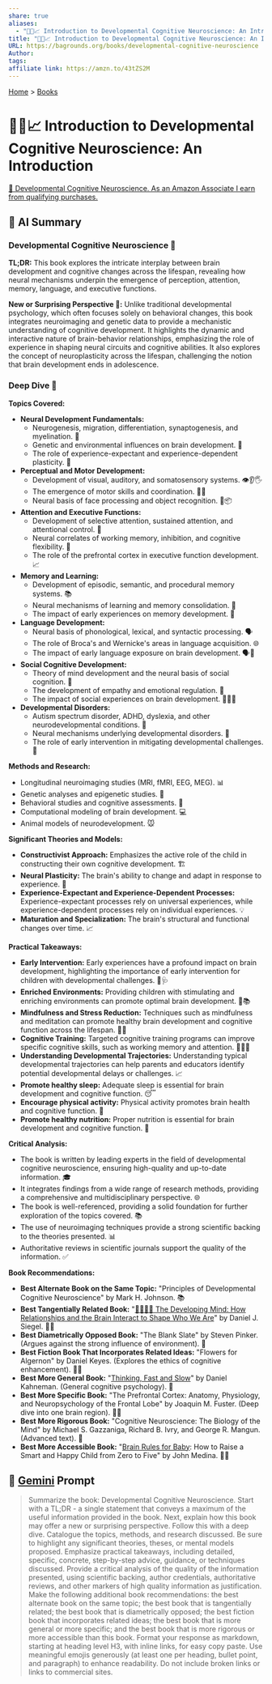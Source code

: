 ```yaml
---
share: true
aliases:
  - "🧠👶📈 Introduction to Developmental Cognitive Neuroscience: An Introduction"
title: "🧠👶📈 Introduction to Developmental Cognitive Neuroscience: An Introduction"
URL: https://bagrounds.org/books/developmental-cognitive-neuroscience
Author: 
tags: 
affiliate link: https://amzn.to/43tZS2M
---
```

[Home](../index.md) > [Books](./index.md)  
# 🧠👶📈 Introduction to Developmental Cognitive Neuroscience: An Introduction  
[🛒 Developmental Cognitive Neuroscience. As an Amazon Associate I earn from qualifying purchases.](https://amzn.to/43tZS2M)  
  
## 🤖 AI Summary  
### Developmental Cognitive Neuroscience 🧠  
**TL;DR:** This book explores the intricate interplay between brain development and cognitive changes across the lifespan, revealing how neural mechanisms underpin the emergence of perception, attention, memory, language, and executive functions.  
  
**New or Surprising Perspective 🤯:** Unlike traditional developmental psychology, which often focuses solely on behavioral changes, this book integrates neuroimaging and genetic data to provide a mechanistic understanding of cognitive development. It highlights the dynamic and interactive nature of brain-behavior relationships, emphasizing the role of experience in shaping neural circuits and cognitive abilities. It also explores the concept of neuroplasticity across the lifespan, challenging the notion that brain development ends in adolescence.  
  
### Deep Dive 🔬  
**Topics Covered:**  
* **Neural Development Fundamentals:**  
    * Neurogenesis, migration, differentiation, synaptogenesis, and myelination. 👶  
    * Genetic and environmental influences on brain development. 🌱  
    * The role of experience-expectant and experience-dependent plasticity. 🔄  
* **Perceptual and Motor Development:**  
    * Development of visual, auditory, and somatosensory systems. 👁️👂🖐️  
    * The emergence of motor skills and coordination. 🏃‍♀️  
    * Neural basis of face processing and object recognition. 👤📦  
* **Attention and Executive Functions:**  
    * Development of selective attention, sustained attention, and attentional control. 🎯  
    * Neural correlates of working memory, inhibition, and cognitive flexibility. 🧠  
    * The role of the prefrontal cortex in executive function development. 📈  
* **Memory and Learning:**  
    * Development of episodic, semantic, and procedural memory systems. 📚  
    * Neural mechanisms of learning and memory consolidation. 💾  
    * The impact of early experiences on memory development. 🧸  
* **Language Development:**  
    * Neural basis of phonological, lexical, and syntactic processing. 🗣️  
    * The role of Broca's and Wernicke's areas in language acquisition. 🌐  
    * The impact of early language exposure on brain development. 🗣️👶  
* **Social Cognitive Development:**  
    * Theory of mind development and the neural basis of social cognition. 🤝  
    * The development of empathy and emotional regulation. 💖  
    * The impact of social experiences on brain development. 🧑‍🤝‍🧑  
* **Developmental Disorders:**  
    * Autism spectrum disorder, ADHD, dyslexia, and other neurodevelopmental conditions. 🧩  
    * Neural mechanisms underlying developmental disorders. 🧬  
    * The role of early intervention in mitigating developmental challenges. 🏥  
  
**Methods and Research:**  
* Longitudinal neuroimaging studies (MRI, fMRI, EEG, MEG). 📊  
* Genetic analyses and epigenetic studies. 🧬  
* Behavioral studies and cognitive assessments. 📝  
* Computational modeling of brain development. 💻  
* Animal models of neurodevelopment. 🐭  
  
**Significant Theories and Models:**  
* **Constructivist Approach:** Emphasizes the active role of the child in constructing their own cognitive development. 🏗️  
* **Neural Plasticity:** The brain's ability to change and adapt in response to experience. 🔄  
* **Experience-Expectant and Experience-Dependent Processes:** Experience-expectant processes rely on universal experiences, while experience-dependent processes rely on individual experiences. 💡  
* **Maturation and Specialization:** The brain's structural and functional changes over time. 📈  
  
**Practical Takeaways:**  
* **Early Intervention:** Early experiences have a profound impact on brain development, highlighting the importance of early intervention for children with developmental challenges. 👶🩺  
* **Enriched Environments:** Providing children with stimulating and enriching environments can promote optimal brain development. 🌳📚  
* **Mindfulness and Stress Reduction:** Techniques such as mindfulness and meditation can promote healthy brain development and cognitive function across the lifespan. 🧘‍♀️  
* **Cognitive Training:** Targeted cognitive training programs can improve specific cognitive skills, such as working memory and attention. 🏋️‍♂️🧠  
* **Understanding Developmental Trajectories:** Understanding typical developmental trajectories can help parents and educators identify potential developmental delays or challenges. 📈  
* **Promote healthy sleep:** Adequate sleep is essential for brain development and cognitive function. 😴  
* **Encourage physical activity:** Physical activity promotes brain health and cognitive function. 🏃  
* **Promote healthy nutrition:** Proper nutrition is essential for brain development and cognitive function. 🍎  
  
**Critical Analysis:**  
* The book is written by leading experts in the field of developmental cognitive neuroscience, ensuring high-quality and up-to-date information. 🎓  
* It integrates findings from a wide range of research methods, providing a comprehensive and multidisciplinary perspective. 🌐  
* The book is well-referenced, providing a solid foundation for further exploration of the topics covered. 📚  
* The use of neuroimaging techniques provide a strong scientific backing to the theories presented. 📊  
* Authoritative reviews in scientific journals support the quality of the information. ✅  
  
**Book Recommendations:**  
* **Best Alternate Book on the Same Topic:** "Principles of Developmental Cognitive Neuroscience" by Mark H. Johnson. 📚  
* **Best Tangentially Related Book:** "[🧠🧑‍🤝‍🧑 The Developing Mind: How Relationships and the Brain Interact to Shape Who We Are](./the-developing-mind-how-relationships-and-the-brain-interact-to-shape-who-we-are.md)" by Daniel J. Siegel. 🧠💖  
* **Best Diametrically Opposed Book:** "The Blank Slate" by Steven Pinker. (Argues against the strong influence of environment). 📜  
* **Best Fiction Book That Incorporates Related Ideas:** "Flowers for Algernon" by Daniel Keyes. (Explores the ethics of cognitive enhancement). 🌸🧠  
* **Best More General Book:** "[Thinking, Fast and Slow](./thinking-fast-and-slow.md)" by Daniel Kahneman. (General cognitive psychology). 💭  
* **Best More Specific Book:** "The Prefrontal Cortex: Anatomy, Physiology, and Neuropsychology of the Frontal Lobe" by Joaquin M. Fuster. (Deep dive into one brain region). 🧠📑  
* **Best More Rigorous Book:** "Cognitive Neuroscience: The Biology of the Mind" by Michael S. Gazzaniga, Richard B. Ivry, and George R. Mangun. (Advanced text). 🔬  
* **Best More Accessible Book:** "[Brain Rules for Baby](./brain-rules-for-baby.md): How to Raise a Smart and Happy Child from Zero to Five" by John Medina. 👶😄  
  
## 💬 [Gemini](https://gemini.google.com) Prompt  
> Summarize the book: Developmental Cognitive Neuroscience. Start with a TL;DR - a single statement that conveys a maximum of the useful information provided in the book. Next, explain how this book may offer a new or surprising perspective. Follow this with a deep dive. Catalogue the topics, methods, and research discussed. Be sure to highlight any significant theories, theses, or mental models proposed. Emphasize practical takeaways, including detailed, specific, concrete, step-by-step advice, guidance, or techniques discussed. Provide a critical analysis of the quality of the information presented, using scientific backing, author credentials, authoritative reviews, and other markers of high quality information as justification. Make the following additional book recommendations: the best alternate book on the same topic; the best book that is tangentially related; the best book that is diametrically opposed; the best fiction book that incorporates related ideas; the best book that is more general or more specific; and the best book that is more rigorous or more accessible than this book. Format your response as markdown, starting at heading level H3, with inline links, for easy copy paste. Use meaningful emojis generously (at least one per heading, bullet point, and paragraph) to enhance readability. Do not include broken links or links to commercial sites.  
